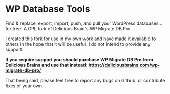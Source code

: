 # WP Database Tools

Find & replace, export, import, push, and pull your WordPress databases... for free! A GPL fork of Delicious Brain's WP Migrate DB Pro.

I created this fork for use in my own work and have made it available to others in the hope that it will be useful. I do not intend to provide any support. 

**If you require support you should purchase WP Migrate DB Pro from Delicious Brains and use that instead: https://deliciousbrains.com/wp-migrate-db-pro/**

That being said, please feel free to report any bugs on Github, or contribute fixes of your own.